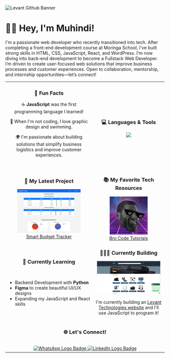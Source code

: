 ![Levant Github Banner](img/Github-Header.png)

# 👋🏾 Hey, I'm Muhindi!

I'm a passionate web developer who recently transitioned into tech. After completing a front-end development course at Moringa School, I’ve built strong skills in HTML, CSS, JavaScript, React, and WordPress. I’m now diving into back-end development to become a Fullstack Web Developer. I’m driven to create user-focused web solutions that improve business processes and customer experiences. Open to collaboration, mentorship, and internship opportunities—let’s connect!

<table>
  <tr>
    <td align="center">
        <h3>💫 Fun Facts</h3>
        <p>☕️ <strong>JavaScript</strong> was the first programming language I learned!</p>
        <p>🎨 When I'm not coding, I love graphic design and swimming.</p>
        <p>🌍 I'm passionate about building solutions that simplify business logistics and improve customer experiences.</p>
        <br/>
    </td>
    <td align="center">
        <h3>💻 Languages & Tools</h3>
        <img style="text-align: center;" src="https://skillicons.dev/icons?i=html,css,js,react,wordpress,figma,git,github&perline=4">
    </td>
  </tr>
  <tr>
    <td align="center"> 
        <h3>🌟 My Latest Project</h3>
        <a href="https://github.com/muhindinewton/Smart-Budget-Tracker">
            <img src="img/Latest-Project.png" alt="Smart Budget Tracker Screenshot" width="200px">
            <br>Smart Budget Tracker
        </a>
    </td>
    <td align="center">
        <h3>📚 My Favorite Tech Resources</h3>
        <a href="https://www.youtube.com/@BroCodez">
            <img src="img/Brocode.jpg" alt="Bro Code logo" width="120px">
            <br>Bro Code Tutorials
        </a>
    </td>
   </tr> 
   <tr>
    <td>
        <h3 style="text-align: center" align="center" valign="top">📖 Currently Learning</h3><br>
        <ul>
            <li>Backend Development with <strong>Python</strong></li>
            <li><strong>Figma</strong> to create beautiful UI/UX designs</li>
            <li>Expanding my JavaScript and React skills</li>
        </ul>
    </td>
    <td align="center">
        <h3>👷🏾‍♀️ Currently Building</h3>
        <img src="img/Levant.png" width="200px">
        <p>I'm currently building an <a href="https://levanttechnologies.co.ke/">Levant Technologies website</a> and I'll use JavaScript to program it!</p> 
    </td>
  </tr>
  <tr>
    <td colspan="2" align="center"> 
        <h3>🌐 Let's Connect!</h3><br>
        <a href="https://wa.link/bud6n6">
            <img 
                src="https://img.shields.io/badge/WhatsApp-25D366?style=for-the-badge&logo=whatsapp&logoColor=white"
                alt="WhatsApp Logo Badge"
                style="border-radius: 4px;"
            >
        </a>
        <a href="https://www.linkedin.com/in/newton-muhindi">
            <img 
                src="https://img.shields.io/badge/LinkedIn-0077B5?style=for-the-badge&logo=linkedin&logoColor=white"
                alt="LinkedIn Logo Badge"
                style="border-radius: 4px;"
            >
        </a>
    </td>
  </tr>
</table>

